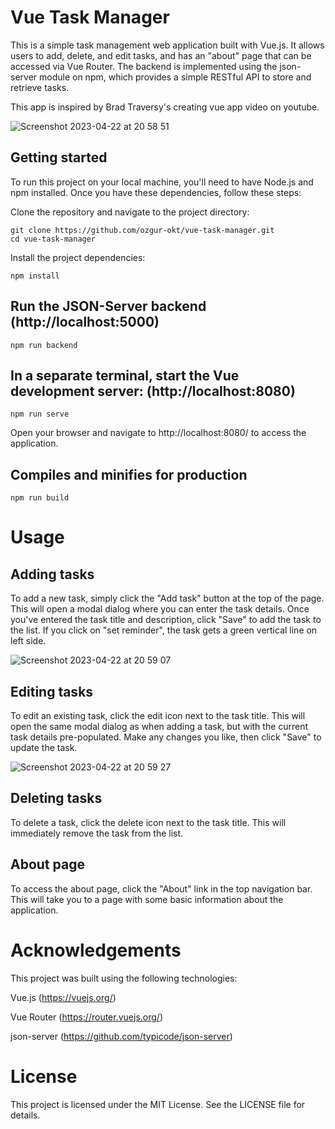 # Vue Task Manager

This is a simple task management web application built with Vue.js. It allows users to add, delete, and edit tasks, and has an "about" page that can be accessed via Vue Router. The backend is implemented using the json-server module on npm, which provides a simple RESTful API to store and retrieve tasks.

This app is inspired by Brad Traversy's creating vue app video on youtube. 

![Screenshot 2023-04-22 at 20 58 51](https://user-images.githubusercontent.com/73358116/233800350-5f35180a-1a58-4691-94a3-59b2968efad8.png)

## Getting started
To run this project on your local machine, you'll need to have Node.js and npm installed. Once you have these dependencies, follow these steps:

Clone the repository and navigate to the project directory:
```
git clone https://github.com/ozgur-okt/vue-task-manager.git
cd vue-task-manager
```

Install the project dependencies:

```
npm install
```

## Run the JSON-Server backend (http://localhost:5000)

```
npm run backend
```

## In a separate terminal, start the Vue development server: (http://localhost:8080)

```
npm run serve
```
Open your browser and navigate to http://localhost:8080/ to access the application.

## Compiles and minifies for production

```
npm run build
```


# Usage

## Adding tasks

To add a new task, simply click the "Add task" button at the top of the page. This will open a modal dialog where you can enter the task details. Once you've entered the task title and description, click "Save" to add the task to the list. If you click on "set reminder", the task gets a green vertical line on left side.

![Screenshot 2023-04-22 at 20 59 07](https://user-images.githubusercontent.com/73358116/233800425-19573701-7900-4255-9c0b-701a9d8752d9.png)

## Editing tasks

To edit an existing task, click the edit icon next to the task title. This will open the same modal dialog as when adding a task, but with the current task details pre-populated. Make any changes you like, then click "Save" to update the task.

![Screenshot 2023-04-22 at 20 59 27](https://user-images.githubusercontent.com/73358116/233800432-f7c24ef0-9481-4adc-87d9-8edb229efeac.png)

## Deleting tasks

To delete a task, click the delete icon next to the task title. This will immediately remove the task from the list.

## About page

To access the about page, click the "About" link in the top navigation bar. This will take you to a page with some basic information about the application.

# Acknowledgements

This project was built using the following technologies:

Vue.js (https://vuejs.org/)

Vue Router (https://router.vuejs.org/)

json-server (https://github.com/typicode/json-server)

# License
This project is licensed under the MIT License. See the LICENSE file for details.


